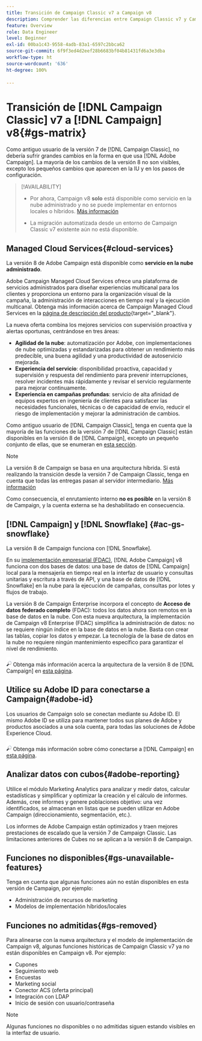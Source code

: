 ```yaml
---
title: Transición de Campaign Classic v7 a Campaign v8
description: Comprender las diferencias entre Campaign Classic v7 y Campaign v8
feature: Overview
role: Data Engineer
level: Beginner
exl-id: 00ba1c43-9558-4adb-83a1-6597c2bbca62
source-git-commit: 6f9f3ed4d2eef28b6683bf04b81431fd6a3e3dba
workflow-type: ht
source-wordcount: '636'
ht-degree: 100%

---
```


# Transición de [!DNL Campaign Classic] v7 a [!DNL Campaign] v8{#gs-matrix}

Como antiguo usuario de la versión 7 de [!DNL Campaign Classic], no debería sufrir grandes cambios en la forma en que usa [!DNL Adobe Campaign]. La mayoría de los cambios de la versión 8 no son visibles, excepto los pequeños cambios que aparecen en la IU y en los pasos de configuración.

>[!AVAILABILITY]
>
>* Por ahora, Campaign v8 **solo** está disponible como servicio en la nube administrado y no se puede implementar en entornos locales o híbridos. [Más información](#cloud-services)
>
>* La migración automatizada desde un entorno de Campaign Classic v7 existente aún no está disponible.



## Managed Cloud Services{#cloud-services}

La versión 8 de Adobe Campaign está disponible como **servicio en la nube administrado**.

Adobe Campaign Managed Cloud Services ofrece una plataforma de servicios administrados para diseñar experiencias multicanal para los clientes y proporciona un entorno para la organización visual de la campaña, la administración de interacciones en tiempo real y la ejecución multicanal. Obtenga más información acerca de Campaign Managed Cloud Services en la [página de descripción del producto](https://helpx.adobe.com/legal/product-descriptions/adobe-campaign-managed-cloud-services.html){target=&quot;_blank&quot;}.

La nueva oferta combina los mejores servicios con supervisión proactiva y alertas oportunas, centrándose en tres áreas:

* **Agilidad de la nube**: automatización por Adobe, con implementaciones de nube optimizadas y estandarizadas para obtener un rendimiento más predecible, una buena agilidad y una productividad de autoservicio mejorada.
* **Experiencia del servicio**: disponibilidad proactiva, capacidad y supervisión y respuesta del rendimiento para prevenir interrupciones, resolver incidentes más rápidamente y revisar el servicio regularmente para mejorar continuamente.
* **Experiencia en campañas profundas**: servicio de alta afinidad de equipos expertos en ingeniería de clientes para satisfacer las necesidades funcionales, técnicas o de capacidad de envío, reducir el riesgo de implementación y mejorar la administración de cambios.

Como antiguo usuario de [!DNL Campaign Classic], tenga en cuenta que la mayoría de las funciones de la versión 7 de [!DNL Campaign Classic] están disponibles en la versión 8 de [!DNL Campaign], excepto un pequeño conjunto de ellas, que se enumeran en [esta sección](#gs-removed).

>[!NOTE]
>
> La versión 8 de Campaign se basa en una arquitectura híbrida. Si está realizando la transición desde la versión 7 de Campaign Classic, tenga en cuenta que todas las entregas pasan al servidor intermediario. [Más información](../architecture/architecture.md)
>
> Como consecuencia, el enrutamiento interno **no es posible** en la versión 8 de Campaign, y la cuenta externa se ha deshabilitado en consecuencia.


## [!DNL Campaign] y [!DNL Snowflake] {#ac-gs-snowflake}

La versión 8 de Campaign funciona con [!DNL Snowflake].

En su [implementación empresarial (FDAC)](../architecture/enterprise-deployment.md), [!DNL Adobe Campaign] v8 funciona con dos bases de datos: una base de datos de [!DNL Campaign] local para la mensajería en tiempo real en la interfaz de usuario y consultas unitarias y escritura a través de API, y una base de datos de [!DNL Snowflake] en la nube para la ejecución de campañas, consultas por lotes y flujos de trabajo.

La versión 8 de Campaign Enterprise incorpora el concepto de **Acceso de datos federado completo** (FDAC): todos los datos ahora son remotos en la base de datos en la nube. Con esta nueva arquitectura, la implementación de Campaign v8 Enterprise (FDAC) simplifica la administración de datos: no se requiere ningún índice en la base de datos en la nube. Basta con crear las tablas, copiar los datos y empezar. La tecnología de la base de datos en la nube no requiere ningún mantenimiento específico para garantizar el nivel de rendimiento.

![](../assets/do-not-localize/glass.png) Obtenga más información acerca la arquitectura de la versión 8 de [!DNL Campaign] en [esta página](../architecture/architecture.md).


## Utilice su Adobe ID para conectarse a Campaign{#adobe-id}

Los usuarios de Campaign solo se conectan mediante su Adobe ID. El mismo Adobe ID se utiliza para mantener todos sus planes de Adobe y productos asociados a una sola cuenta, para todas las soluciones de Adobe Experience Cloud.

![](../assets/do-not-localize/glass.png) Obtenga más información sobre cómo conectarse a [!DNL Campaign] en [esta página](connect.md).

## Analizar datos con cubos{#adobe-reporting}

Utilice el módulo Marketing Analytics para analizar y medir datos, calcular estadísticas y simplificar y optimizar la creación y el cálculo de informes. Además, cree informes y genere poblaciones objetivo: una vez identificados, se almacenan en listas que se pueden utilizar en Adobe Campaign (direccionamiento, segmentación, etc.).

Los informes de Adobe Campaign están optimizados y traen mejores prestaciones de escalado que la versión 7 de Campaign Classic. Las limitaciones anteriores de Cubes no se aplican a la versión 8 de Campaign.

## Funciones no disponibles{#gs-unavailable-features}

Tenga en cuenta que algunas funciones aún no están disponibles en esta versión de Campaign, por ejemplo:

* Administración de recursos de marketing
* Modelos de implementación híbridos/locales


## Funciones no admitidas{#gs-removed}

Para alinearse con la nueva arquitectura y el modelo de implementación de Campaign v8, algunas funciones históricas de Campaign Classic v7 ya no están disponibles en Campaign v8. Por ejemplo:

* Cupones
* Seguimiento web
* Encuestas
* Marketing social
* Conector ACS (oferta principal)
* Integración con LDAP
* Inicio de sesión con usuario/contraseña

>[!NOTE]
>
>Algunas funciones no disponibles o no admitidas siguen estando visibles en la interfaz de usuario.
